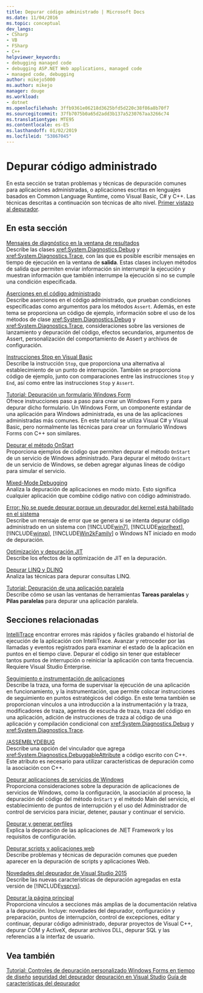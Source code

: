 ```yaml
---
title: Depurar código administrado | Microsoft Docs
ms.date: 11/04/2016
ms.topic: conceptual
dev_langs:
- CSharp
- VB
- FSharp
- C++
helpviewer_keywords:
- debugging managed code
- debugging ASP.NET Web applications, managed code
- managed code, debugging
author: mikejo5000
ms.author: mikejo
manager: douge
ms.workload:
- dotnet
ms.openlocfilehash: 3ffb9361e06218d3625bfd5d220c38f86a8b70f7
ms.sourcegitcommit: 37fb7075b0a65d2add3b137a5230767aa3266c74
ms.translationtype: MTE95
ms.contentlocale: es-ES
ms.lasthandoff: 01/02/2019
ms.locfileid: "53867045"
---
```

# <a name="debugging-managed-code"></a>Depurar código administrado

En esta sección se tratan problemas y técnicas de depuración comunes para aplicaciones administradas, o aplicaciones escritas en lenguajes basados en Common Language Runtime, como Visual Basic, C# y C++. Las técnicas descritas a continuación son técnicas de alto nivel. [Primer vistazo al depurador](../debugger/debugger-feature-tour.md).

## <a name="in-this-section"></a>En esta sección

[Mensajes de diagnóstico en la ventana de resultados](../debugger/diagnostic-messages-in-the-output-window.md)  
Describe las clases <xref:System.Diagnostics.Debug> y <xref:System.Diagnostics.Trace>, con las que es posible escribir mensajes en tiempo de ejecución en la ventana de **salida**. Estas clases incluyen métodos de salida que permiten enviar información sin interrumpir la ejecución y muestran información que también interrumpe la ejecución si no se cumple una condición especificada.

[Aserciones en el código administrado](../debugger/assertions-in-managed-code.md)  
Describe aserciones en el código administrado, que prueban condiciones especificadas como argumentos para los métodos `Assert`. Además, en este tema se proporciona un código de ejemplo, información sobre el uso de los métodos de clase <xref:System.Diagnostics.Debug> y <xref:System.Diagnostics.Trace>, consideraciones sobre las versiones de lanzamiento y depuración del código, efectos secundarios, argumentos de Assert, personalización del comportamiento de Assert y archivos de configuración.

[Instrucciones Stop en Visual Basic](../debugger/stop-statements-in-visual-basic.md)  
Describe la instrucción `Stop`, que proporciona una alternativa al establecimiento de un punto de interrupción. También se proporciona código de ejemplo, junto con comparaciones entre las instrucciones `Stop` y `End`, así como entre las instrucciones `Stop` y `Assert`.

[Tutorial: Depuración un formulario Windows Form](../debugger/walkthrough-debugging-a-windows-form.md)  
Ofrece instrucciones paso a paso para crear un Windows Form y para depurar dicho formulario. Un Windows Form, un componente estándar de una aplicación para Windows administrada, es una de las aplicaciones administradas más comunes. En este tutorial se utiliza Visual C# y Visual Basic, pero normalmente las técnicas para crear un formulario Windows Forms con C++ son similares.

[Depurar el método OnStart](../debugger/how-to-debug-the-onstart-method.md)  
Proporciona ejemplos de código que permiten depurar el método `OnStart` de un servicio de Windows administrado. Para depurar el método `OnStart` de un servicio de Windows, se deben agregar algunas líneas de código para simular el servicio.

[Mixed-Mode Debugging](../debugger/debugging-mixed-mode-applications.md)  
Analiza la depuración de aplicaciones en modo mixto. Esto significa cualquier aplicación que combine código nativo con código administrado.

[Error: No se puede depurar porque un depurador del kernel está habilitado en el sistema](../debugger/error-debugging-isn-t-possible-because-a-kernel-debugger-is-enabled-on-the-system.md)  
Describe un mensaje de error que se genera si se intenta depurar código administrado en un sistema con [!INCLUDE[win7](../debugger/includes/win7_md.md)], [!INCLUDE[wiprlhext](../debugger/includes/wiprlhext_md.md)], [!INCLUDE[winxp](../code-quality/includes/winxp_md.md)], [!INCLUDE[Win2kFamily](../code-quality/includes/win2kfamily_md.md)] o Windows NT iniciado en modo de depuración.

[Optimización y depuración JIT](../debugger/jit-optimization-and-debugging.md)  
Describe los efectos de la optimización de JIT en la depuración.

[Depurar LINQ y DLINQ](../debugger/debugging-linq.md)  
Analiza las técnicas para depurar consultas LINQ.

[Tutorial: Depuración de una aplicación paralela](../debugger/walkthrough-debugging-a-parallel-application.md)  
Describe cómo se usan las ventanas de herramientas **Tareas paralelas** y **Pilas paralelas** para depurar una aplicación paralela.

## <a name="related-sections"></a>Secciones relacionadas

[IntelliTrace](../debugger/intellitrace.md) encontrar errores más rápidos y fáciles grabando el historial de ejecución de la aplicación con IntelliTrace. Avanzar y retroceder por las llamadas y eventos registrados para examinar el estado de la aplicación en puntos en el tiempo clave. Depurar el código sin tener que establecer tantos puntos de interrupción o reiniciar la aplicación con tanta frecuencia. Requiere Visual Studio Enterprise.

[Seguimiento e instrumentación de aplicaciones](/dotnet/framework/debug-trace-profile/tracing-and-instrumenting-applications)  
Describe la traza, una forma de supervisar la ejecución de una aplicación en funcionamiento, y la instrumentación, que permite colocar instrucciones de seguimiento en puntos estratégicos del código. En este tema también se proporcionan vínculos a una introducción a la instrumentación y la traza, modificadores de traza, agentes de escucha de traza, traza del código en una aplicación, adición de instrucciones de traza al código de una aplicación y compilación condicional con <xref:System.Diagnostics.Debug> y <xref:System.Diagnostics.Trace>.

[/ASSEMBLYDEBUG](/cpp/build/reference/assemblydebug-add-debuggableattribute)  
Describe una opción del vinculador que agrega <xref:System.Diagnostics.DebuggableAttribute> a código escrito con C++. Este atributo es necesario para utilizar características de depuración como la asociación con C++.

[Depurar aplicaciones de servicios de Windows](/dotnet/framework/windows-services/how-to-debug-windows-service-applications)  
Proporciona consideraciones sobre la depuración de aplicaciones de servicios de Windows, como la configuración, la asociación al proceso, la depuración del código del método `OnStart` y el método Main del servicio, el establecimiento de puntos de interrupción y el uso del Administrador de control de servicios para iniciar, detener, pausar y continuar el servicio.

[Depurar y generar perfiles](/dotnet/framework/debug-trace-profile/index)  
Explica la depuración de las aplicaciones de .NET Framework y los requisitos de configuración.

[Depurar scripts y aplicaciones web](/visualstudio/debugger/how-to-enable-debugging-for-aspnet-applications)  
Describe problemas y técnicas de depuración comunes que pueden aparecer en la depuración de scripts y aplicaciones Web.

[Novedades del depurador de Visual Studio 2015](../debugger/what-s-new-for-the-debugger-in-visual-studio.md)  
Describe las nuevas características de depuración agregadas en esta versión de [!INCLUDE[vsprvs](../code-quality/includes/vsprvs_md.md)].

[Depurar la página principal](../debugger/debugger-feature-tour.md)  
Proporciona vínculos a secciones más amplias de la documentación relativa a la depuración. Incluye: novedades del depurador, configuración y preparación, puntos de interrupción, control de excepciones, editar y continuar, depurar código administrado, depurar proyectos de Visual C++, depurar COM y ActiveX, depurar archivos DLL, depurar SQL y las referencias a la interfaz de usuario.

## <a name="see-also"></a>Vea también

[Tutorial: Controles de depuración personalizado Windows Forms en tiempo de diseño](/dotnet/framework/winforms/controls/walkthrough-debugging-custom-windows-forms-controls-at-design-time)
[seguridad del depurador](../debugger/debugger-security.md)
[depuración en Visual Studio](../debugger/index.md) 
 [ Guía de características del depurador](../debugger/debugger-feature-tour.md)